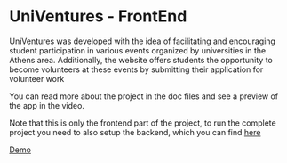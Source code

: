 # UniVentures - FrontEnd

UniVentures was developed with the idea of facilitating and encouraging student participation in various events organized by universities in the Athens area. Additionally, the website offers students the opportunity to become volunteers at these events by submitting their application for volunteer work

You can read more about the project in the doc files and see a preview of the app in the video.

Note that this is only the frontend part of the project, to run the complete project you need to also setup the backend, which you can find <a href='https://github.com/kdalampekis/Univentures-Backend'>here</a>

<a href="https://drive.google.com/file/d/1QxOujHdPDjgewfNeNm9Wg9sV5vYPiiuL/view">Demo</a>
